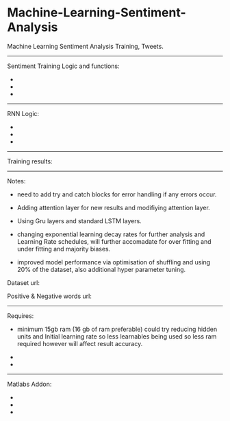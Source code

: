 # Machine-Learning-Sentiment-Analysis
Machine Learning Sentiment Analysis Training, Tweets.



-----
Sentiment Training Logic and functions:

-
-
-



-----
RNN Logic:

-
-
-
-----
Training results:


-----
Notes: 

- need to add try and catch blocks for error handling if any errors occur.
- Adding attention layer for new results and modifiying attention layer.
- Using Gru layers and standard LSTM layers.
- changing exponential learning decay rates for further analysis and   Learning Rate schedules, will further accomadate for over fitting and under fitting and majority biases.

- improved model performance via optimisation of shuffling and using 20% of the dataset, also additional hyper parameter tuning.


Dataset url:


Positive & Negative words url:


-----
Requires:
- minimum 15gb ram (16 gb of ram preferable) could try reducing hidden units and Initial learning rate so less learnables being used so less ram required however will affect result accuracy.

-
-
-----
Matlabs Addon:

-
-
-
